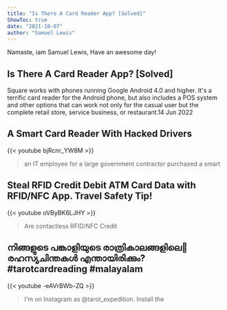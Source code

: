 ```yaml
---
title: "Is There A Card Reader App? [Solved]"
ShowToc: true 
date: "2021-10-07"
author: "Samuel Lewis" 
---
```


Namaste, iam Samuel Lewis, Have an awesome day!
## Is There A Card Reader App? [Solved]
 Square works with phones running Google Android 4.0 and higher. It's a terrific card reader for the Android phone, but also includes a POS system and other options that can work not only for the casual user but the complete retail store, service business, or restaurant.14 Jun 2022

## A Smart Card Reader With Hacked Drivers
{{< youtube bjRcnr_YW8M >}}
>an IT employee for a large government contractor purchased a smart 

## Steal RFID Credit Debit ATM Card Data with RFID/NFC App.  Travel Safety Tip!
{{< youtube oVByBK6LJHY >}}
>Are contactless RFID/NFC Credit 

## നിങ്ങളുടെ പങ്കാളിയുടെ രാത്രികാലങ്ങളിലെ🥰രഹസ്യചിന്തകൾ എന്തായിരിക്കും?  #tarotcardreading #malayalam
{{< youtube -eAVrBWb-ZQ >}}
>I'm on Instagram as @tarot_expedition. Install the 

